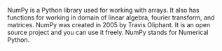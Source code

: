 NumPy is a Python library used for working with arrays. It also has functions for working in domain of linear algebra, fourier transform, and matrices. NumPy was created in 2005 by Travis Oliphant. It is an open source project and you can use it freely. NumPy stands for Numerical Python.

